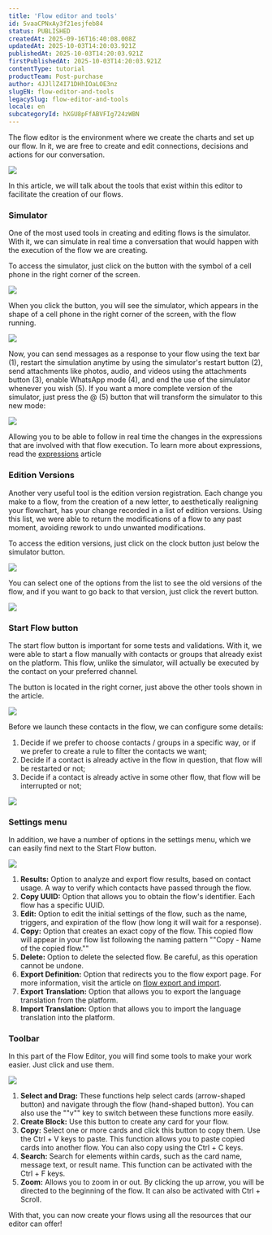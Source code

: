```yaml
---
title: 'Flow editor and tools'
id: 5vaaCPNxAy3f21esjfeb84
status: PUBLISHED
createdAt: 2025-09-16T16:40:08.008Z
updatedAt: 2025-10-03T14:20:03.921Z
publishedAt: 2025-10-03T14:20:03.921Z
firstPublishedAt: 2025-10-03T14:20:03.921Z
contentType: tutorial
productTeam: Post-purchase
author: 4JJllZ4I71DHhIOaLOE3nz
slugEN: flow-editor-and-tools
legacySlug: flow-editor-and-tools
locale: en
subcategoryId: hXGU8pFfABVFIg724zWBN
---
```


The flow editor is the environment where we create the charts and set up our flow. In it, we are free to create and edit connections, decisions and actions for our conversation.

![](https://cdn.statically.io/gh/vtexdocs/help-center-content/refs/heads/main/docs/en/tutorials/weni-by-vtex/flows/flow-editor-and-tools_1.gif)

In this article, we will talk about the tools that exist within this editor to facilitate the creation of our flows.

### Simulator

One of the most used tools in creating and editing flows is the simulator. With it, we can simulate in real time a conversation that would happen with the execution of the flow we are creating.

To access the simulator, just click on the button with the symbol of a cell phone in the right corner of the screen.

![](https://cdn.statically.io/gh/vtexdocs/help-center-content/refs/heads/main/docs/en/tutorials/weni-by-vtex/flows/flow-editor-and-tools_2.png)

When you click the button, you will see the simulator, which appears in the shape of a cell phone in the right corner of the screen, with the flow running.

![](https://cdn.statically.io/gh/vtexdocs/help-center-content/refs/heads/main/docs/en/tutorials/weni-by-vtex/flows/flow-editor-and-tools_3.png)

Now, you can send messages as a response to your flow using the text bar (1), restart the simulation anytime by using the simulator's restart button (2), send attachments like photos, audio, and videos using the attachments button (3), enable WhatsApp mode (4), and end the use of the simulator whenever you wish (5).
If you want a more complete version of the simulator, just press the @ (5) button that will transform the simulator to this new mode:

![](https://cdn.statically.io/gh/vtexdocs/help-center-content/refs/heads/main/docs/en/tutorials/weni-by-vtex/flows/flow-editor-and-tools_4.png)

Allowing you to be able to follow in real time the changes in the expressions that are involved with that flow execution. To learn more about expressions, read the [expressions](/l/en/flows-category/express-es) article

### Edition Versions

Another very useful tool is the edition version registration. Each change you make to a flow, from the creation of a new letter, to aesthetically realigning your flowchart, has your change recorded in a list of edition versions. Using this list, we were able to return the modifications of a flow to any past moment, avoiding rework to undo unwanted modifications.

To access the edition versions, just click on the clock button just below the simulator button.

![](https://cdn.statically.io/gh/vtexdocs/help-center-content/refs/heads/main/docs/en/tutorials/weni-by-vtex/flows/flow-editor-and-tools_5.png)

You can select one of the options from the list to see the old versions of the flow, and if you want to go back to that version, just click the revert button.

![](https://cdn.statically.io/gh/vtexdocs/help-center-content/refs/heads/main/docs/en/tutorials/weni-by-vtex/flows/flow-editor-and-tools_6.png)

### Start Flow button
The start flow button is important for some tests and validations. With it, we were able to start a flow manually with contacts or groups that already exist on the platform. This flow, unlike the simulator, will actually be executed by the contact on your preferred channel.

The button is located in the right corner, just above the other tools shown in the article.

![](https://cdn.statically.io/gh/vtexdocs/help-center-content/refs/heads/main/docs/en/tutorials/weni-by-vtex/flows/flow-editor-and-tools_7.png)

Before we launch these contacts in the flow, we can configure some details:
  1. Decide if we prefer to choose contacts / groups in a specific way, or if we prefer to create a rule to filter the contacts we want;
  2. Decide if a contact is already active in the flow in question, that flow will be restarted or not;
  3. Decide if a contact is already active in some other flow, that flow will be interrupted or not;

![](https://cdn.statically.io/gh/vtexdocs/help-center-content/refs/heads/main/docs/en/tutorials/weni-by-vtex/flows/flow-editor-and-tools_8.png)

### Settings menu
In addition, we have a number of options in the settings menu, which we can easily find next to the Start Flow button.

![](https://cdn.statically.io/gh/vtexdocs/help-center-content/refs/heads/main/docs/en/tutorials/weni-by-vtex/flows/flow-editor-and-tools_9.png)

  1. **Results:** Option to analyze and export flow results, based on contact usage. A way to verify which contacts have passed through the flow.
  2. **Copy UUID:** Option that allows you to obtain the flow's identifier. Each flow has a specific UUID.
  3. **Edit:** Option to edit the initial settings of the flow, such as the name, triggers, and expiration of the flow (how long it will wait for a response).
  4. **Copy:** Option that creates an exact copy of the flow. This copied flow will appear in your flow list following the naming pattern ""Copy - Name of the copied flow.""
  5. **Delete:** Option to delete the selected flow. Be careful, as this operation cannot be undone.
  6. **Export Definition:** Option that redirects you to the flow export page. For more information, visit the article on [flow export and import](/l/en/flows-category/import-and-export-flows).
  7. **Export Translation:** Option that allows you to export the language translation from the platform.
  8. **Import Translation:** Option that allows you to import the language translation into the platform.

### Toolbar
In this part of the Flow Editor, you will find some tools to make your work easier. Just click and use them.

![](https://cdn.statically.io/gh/vtexdocs/help-center-content/refs/heads/main/docs/en/tutorials/weni-by-vtex/flows/flow-editor-and-tools_10.png)

  1. **Select and Drag:** These functions help select cards (arrow-shaped button) and navigate through the flow (hand-shaped button). You can also use the ""v"" key to switch between these functions more easily.
  2. **Create Block:** Use this button to create any card for your flow.
  3. **Copy:** Select one or more cards and click this button to copy them. Use the Ctrl + V keys to paste. This function allows you to paste copied cards into another flow. You can also copy using the Ctrl + C keys.
  4. **Search:** Search for elements within cards, such as the card name, message text, or result name. This function can be activated with the Ctrl + F keys.
  5. **Zoom:** Allows you to zoom in or out. By clicking the up arrow, you will be directed to the beginning of the flow. It can also be activated with Ctrl + Scroll.

With that, you can now create your flows using all the resources that our editor can offer!
